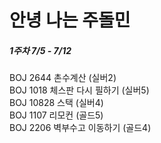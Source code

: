 # 안녕 나는 주돌민
<h5>1주차 7/5 - 7/12</h5>
<span>
BOJ 2644 촌수계산 (실버2) <br>
BOJ 1018 체스판 다시 필하기 (실버5)<br>
BOJ 10828 스택 (실버4)<br>
BOJ 1107 리모컨 (골드5)<br>
BOJ 2206 벽부수고 이동하기 (골드4)</span>
